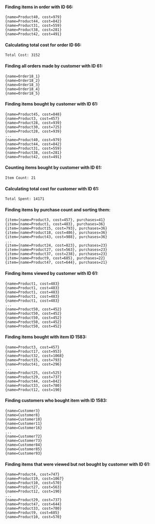 #### Finding items in order with ID 66:
```
{name=Product40, cost=979}
{name=Product44, cost=842}
{name=Product31, cost=559}
{name=Product38, cost=281}
{name=Product42, cost=491}
```

#### Calculating total cost for order ID 66:
```
Total Cost: 3152
```

#### Finding all orders made by customer with ID 61:
```
{name=Order18_1}
{name=Order18_2}
{name=Order18_3}
{name=Order18_4}
{name=Order18_5}
```

#### Finding items bought by customer with ID 61:
```
{name=Product45, cost=848}
{name=Product3, cost=457}
{name=Product28, cost=939}
{name=Product30, cost=725}
{name=Product28, cost=939}
...
{name=Product40, cost=979}
{name=Product44, cost=842}
{name=Product31, cost=559}
{name=Product38, cost=281}
{name=Product42, cost=491}
```

#### Counting items bought by customer with ID 61:
```
Item Count: 21
```

#### Calculating total cost for customer with ID 61:
```
Total Spent: 14171
```

#### Finding items by purchase count and sorting them:
```
{item={name=Product3, cost=457}, purchases=41}
{item={name=Product1, cost=483}, purchases=36}
{item={name=Product15, cost=793}, purchases=36}
{item={name=Product18, cost=486}, purchases=36}
{item={name=Product43, cost=988}, purchases=36}
...
{item={name=Product24, cost=823}, purchases=23}
{item={name=Product27, cost=563}, purchases=23}
{item={name=Product37, cost=238}, purchases=23}
{item={name=Product9, cost=685}, purchases=22}
{item={name=Product47, cost=644}, purchases=21}
```
#### Finding items viewed by customer with ID 61:
```
{name=Product1, cost=483}
{name=Product1, cost=483}
{name=Product1, cost=483}
{name=Product1, cost=483}
{name=Product1, cost=483}
...
{name=Product50, cost=452}
{name=Product50, cost=452}
{name=Product50, cost=452}
{name=Product50, cost=452}
{name=Product50, cost=452}
```

#### Finding items bought with item ID 1583:
```
{name=Product3, cost=457}
{name=Product17, cost=953}
{name=Product32, cost=1068}
{name=Product15, cost=793}
{name=Product41, cost=296}
...
{name=Product25, cost=525}
{name=Product29, cost=737}
{name=Product44, cost=842}
{name=Product33, cost=780}
{name=Product12, cost=190}
```
#### Finding customers who bought item with ID 1583:
```
{name=Customer3}
{name=Customer8}
{name=Customer10}
{name=Customer11}
{name=Customer16}
...
{name=Customer72}
{name=Customer73}
{name=Customer84}
{name=Customer85}
{name=Customer93}
```

#### Finding items that were viewed but not bought by customer with ID 61:
```
{name=Product4, cost=747}
{name=Product19, cost=1067}
{name=Product10, cost=570}
{name=Product27, cost=563}
{name=Product12, cost=190}
...
{name=Product29, cost=737}
{name=Product47, cost=644}
{name=Product33, cost=780}
{name=Product9, cost=685}
{name=Product10, cost=570}
```